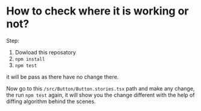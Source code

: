 # How to check where it is working or not?

Step:
1. Dowload this reposatory 
2. `npm install`
3. `npm test`

it will be pass as there have no change there.

Now go to this `/src/Button/Button.stories.tsx` path and make any change, the run `npm test` again, it will show you the change different with the help of diffing algorithm behind the scenes.
